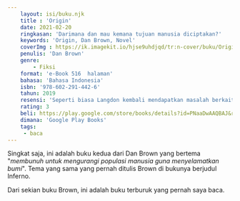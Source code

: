 ```yaml
---
    layout: isi/buku.njk
    title : 'Origin'
    date: 2021-02-20
    ringkasan: 'Darimana dan mau kemana tujuan manusia diciptakan?'
    keywords: 'Origin, Dan Brown, Novel'
    coverImg : https://ik.imagekit.io/hjse9uhdjqd/tr:n-cover/buku/Origin_a5ULSkpvOtjK.jpg
    penulis: 'Dan Brown'
    genre: 
        - Fiksi
    format: 'e-Book 516  halaman'
    bahasa: 'Bahasa Indonesia'
    isbn: '978-602-291-442-6'
    tahun: 2019
    resensi: 'Seperti biasa Langdon kembali mendapatkan masalah berkaitan dengan karya seni dan budaya. Edmond Kirsch seorang biliyuner futuristik mengundang Landon untuk datang ke acaranya di Museum Guggenheim Bilbao hanya untuk melihatnya tewas terbunuh.'
    rating: 3
    beli: https://play.google.com/store/books/details?id=PNaaDwAAQBAJ&rdid=book-PNaaDwAAQBAJ&rdot=1&source=gbs_vpt_read&pcampaignid=books_booksearch_viewport
    dimana: 'Google Play Books'
    tags: 
     - baca
---
```


Singkat saja, ini adalah buku kedua dari Dan Brown yang bertema "*membunuh untuk mengurangi populasi
manusia guna menyelamatkan bumi*". Tema yang sama yang pernah ditulis Brown di bukunya berjudul Inferno.

Dari sekian buku Brown, ini adalah buku terburuk yang pernah saya baca.
